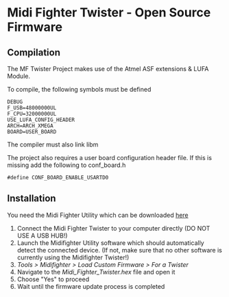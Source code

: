 # Midi Fighter Twister - Open Source Firmware

## Compilation
The MF Twister Project makes use of the Atmel ASF extensions & LUFA Module.

To compile, the following symbols must be defined

```
DEBUG
F_USB=48000000UL
F_CPU=32000000UL
USE_LUFA_CONFIG_HEADER
ARCH=ARCH_XMEGA
BOARD=USER_BOARD
```

The compiler must also link libm

The project also requires a user board configuration header file. If this is missing add the following to conf_board.h

```
#define CONF_BOARD_ENABLE_USARTD0
```

## Installation
You need the Midi Fighter Utility which can be downloaded [here](https://store.djtechtools.com/pages/midi-fighter-utility)
1. Connect the Midi Fighter Twister to your computer directly (DO NOT USE A USB HUB!)
1. Launch the Midifighter Utility software which should automatically detect the connected device. (If not, make sure that no other software is currently using the Midifighter Twister!)
1. *Tools > Midifighter > Load Custom Firmware > For a Twister*
1. Navigate to the *Midi_Fighter_Twister.hex* file and open it
1. Choose "Yes" to proceed
1. Wait until the firmware update process is completed
